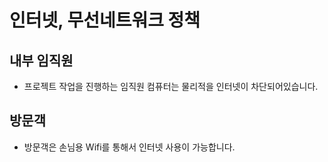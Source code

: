 # 인터넷, 무선네트워크 정책

## 내부 임직원
- 프로젝트 작업을 진행하는 임직원 컴퓨터는 물리적을 인터넷이 차단되어있습니다.

## 방문객
- 방문객은 손님용 Wifi를 통해서 인터넷 사용이 가능합니다.
